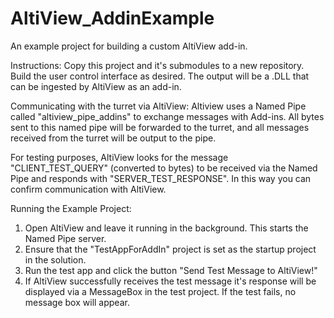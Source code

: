 # AltiView_AddinExample
An example project for building a custom AltiView add-in.

Instructions: Copy this project and it's submodules to a new repository. Build the user control interface as desired. The output will be a .DLL that can be ingested by AltiView as an add-in.

Communicating with the turret via AltiView: Altiview uses a Named Pipe called "altiview_pipe_addins" to exchange messages with Add-ins. All bytes sent to this named pipe will be forwarded to the turret, and all messages received from the turret will be output to the pipe.

For testing purposes, AltiView looks for the message "CLIENT_TEST_QUERY" (converted to bytes) to be received via the Named Pipe and responds with "SERVER_TEST_RESPONSE". In this way you can confirm communication with AltiView.

Running the Example Project: 
1) Open AltiView and leave it running in the background. This starts the Named Pipe server. 
2) Ensure that the "TestAppForAddIn" project is set as the startup project in the solution.
3) Run the test app and click the button "Send Test Message to AltiView!"
4) If AltiView successfully receives the test message it's response will be displayed via a MessageBox in the test project. If the test fails, no message box will appear.